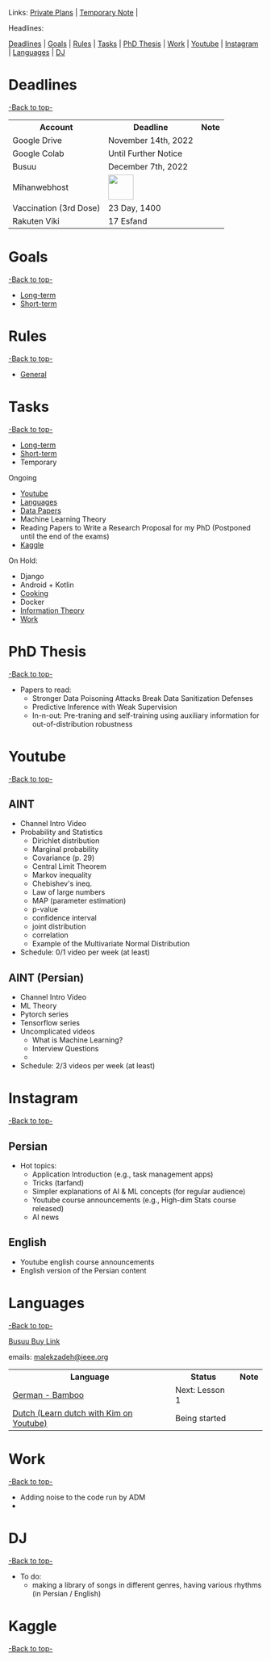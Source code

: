 Links: [Private Plans](https://github.com/arm-on/privateplans/blob/main/README.md) | [Temporary Note](https://github.com/arm-on/privateplans/blob/main/temp.md) |

Headlines:

[Deadlines](#deadlines) | [Goals](#goals) | [Rules](#rules) | [Tasks](#tasks) | [PhD Thesis](#phd-thesis) | [Work](#work) | [Youtube](#youtube) | [Instagram](#instagram) | [Languages](#languages) | [DJ](#dj)

# Deadlines
[-Back to top-](#)

<table style="width:100%">
  <tr>
    <th>Account</th>
    <th>Deadline</th>
    <th>Note</th>
  </tr>
  <tr>
    <td>Google Drive</td>
    <td>November 14th, 2022</td>
    <td></td>
  </tr>
  <tr>
    <td>Google Colab</td>
    <td>Until Further Notice</td>
    <td></td>
  </tr>
    <tr>
    <td>Busuu</td>
    <td>December 7th, 2022</td>
    <td></td>
  </tr>
    <tr>
    <td>Mihanwebhost</td>
    <td><img src="http://gen.sendtric.com/countdown/z026br0pa4" style="display: block; height:50px" /></td>
    <td></td>
  </tr>
  <tr>
  <td>
  Vaccination (3rd Dose)
  </td>
  <td>23 Day, 1400</td>
  <td></td>
  </tr>
  <tr>
  <td>
  Rakuten Viki
  </td>
  <td>17 Esfand</td>
  <td></td>
  </tr>
</table>

# Goals
[-Back to top-](#)
- [Long-term](long-term-goals.md)
- [Short-term](short-term-goals.md)

# Rules
[-Back to top-](#)
- [General](rules-and-points.md)

# Tasks
[-Back to top-](#)
- [Long-term](long-term-tasks.md)
- [Short-term](short-term-tasks.md)
- Temporary
  

Ongoing

- [Youtube](#youtube)
- [Languages](#languages)
- [Data Papers](ongoing/confpaper.md)
- Machine Learning Theory
- Reading Papers to Write a Research Proposal for my PhD (Postponed until the end of the exams)
- [Kaggle](#kaggle)


On Hold:

- Django
- Android + Kotlin
- [Cooking](ongoing/cooking.md)
- Docker
- [Information Theory](ongoing/inf.md)
- [Work](#work)

# PhD Thesis
[-Back to top-](#)
- Papers to read:
  - Stronger Data Poisoning Attacks Break Data Sanitization Defenses
  - Predictive Inference with Weak Supervision
  - In-n-out: Pre-traning and self-training using auxiliary information for out-of-distribution robustness


# Youtube
[-Back to top-](#)
## AINT
- Channel Intro Video
- Probability and Statistics
    - Dirichlet distribution
    - Marginal probability
    - Covariance (p. 29)
    - Central Limit Theorem
    - Markov inequality
    - Chebishev's ineq. 
    - Law of large numbers
    - MAP (parameter estimation)
    - p-value
    - confidence interval
    - joint distribution
    - correlation
    - Example of the Multivariate Normal Distribution
- Schedule: 0/1 video per week (at least)

## AINT (Persian)
- Channel Intro Video
- ML Theory
- Pytorch series
- Tensorflow series
- Uncomplicated videos
  - What is Machine Learning?
  - Interview Questions
  - 
- Schedule: 2/3 videos per week (at least)

# Instagram
[-Back to top-](#)
## Persian
- Hot topics:
  - Application Introduction (e.g., task management apps)
  - Tricks (tarfand)
  - Simpler explanations of AI & ML concepts (for regular audience)
  - Youtube course announcements (e.g., High-dim Stats course released)
  - AI news
## English
- Youtube english course announcements
- English version of the Persian content



# Languages 

[-Back to top-](#)

‌[Busuu Buy Link](https://license-market.ir/product/Busuu)

emails: malekzadeh@ieee.org

<table style="width:100%">
  <tr>
    <th>Language</th>
    <th>Status</th>
    <th>Note</th>
  </tr>
  <tr>
    <td><a href="https://www.youtube.com/watch?v=2w7JiKuNrQM&list=PLfvO0lX1t_WxJNjeKU1pj-dW4TDEZd_Lg">German - Bamboo</a></td>
    <td>Next: Lesson 1</td>
    <td></td>
  </tr>
  <tr>
    <td><a href="https://www.youtube.com/watch?v=Dbv79prOMEk&list=PLAeu18HndGgBR-QLw8b8Wzp0gLiVfCS7n&index=1">Dutch (Learn dutch with Kim on Youtube)</a></td>
    <td>Being started</td>
    <td></td>
  </tr>
</table>

# Work
[-Back to top-](#)

- Adding noise to the code run by ADM
- 


# DJ
[-Back to top-](#)
- To do:
  - making a library of songs in different genres, having various rhythms (in Persian / English)

# Kaggle
[-Back to top-](#)
